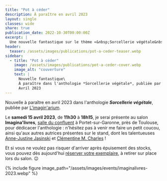 ```yaml
---
title: "Pot à céder"
description: À paraître en avril 2023
layout: single
classes: wide
share: true
publication_date: 2022-10-30T00:00:00Z
excerpt: |
  Une nouvelle fantastique sur le thème «&nbsp;Sorcellerie végétale&nbsp;»
header:
  teaser: /assets/images/publications/pot-a-ceder-teaser.webp
sidebar:
  - title: "Pot à céder"
    image: /assets/images/publications/pot-a-ceder-cover.webp
    image_alt: "couverture"
    text: |
      Nouvelle fantastique\
      À paraître dans l'anthologie *Sorcellerie végétale*, publiée par L'Imagin'arium\
      Avril 2023
---
```


Nouvelle à paraître en avril 2023 dans l'anthologie ***Sorcellerie végétale***, publiée par <a href="https://limagin-arium.com/" target="_blank">L'imagin'arium</a>.

Le **samedi 15&nbsp;avril 2023**, de **11h30** à **18h15**, je serai présente au salon **Imagina'livres**, <a href="https://www.google.fr/maps/place/Salle+du+Confluent/@43.5205332,1.3969889,17z/data=!4m6!3m5!1s0x12aeb9aedbbe4fd3:0x487772300b564b60!8m2!3d43.5205332!4d1.3991776!16s%2Fg%2F11c6s17kk4" target="_blank">salle du confluent</a> à Portet-sur-Garonne, près de Toulouse, pour dédicacer l'anthologie&nbsp;: n'hésitez pas à venir me faire un petit coucou, ainsi qu'aux autres autrices présentes sur le stand, dont les talentueuses <a href="https://www.instagram.com/annejustinejasinski/" target="_blank">Anne-Justine Jasinski</a> et <a href="https://www.instagram.com/clemmaiitsoh/" target="_blank">Clémentine M.&nbsp;Charles</a>&nbsp;!

Et si vous ne voulez pas risquer d'arriver après épuisement des stocks, vous pouvez dès aujourd'hui <a href="https://www.helloasso.com/associations/l-imagin-arium/boutiques/sorcellerie-vegetale-anthologie" target="_blank">réserver votre exemplaire</a>, à retirer sur place lors du salon. 😉

{% include figure image_path="/assets/images/events/imaginalivres-2023.webp" %}